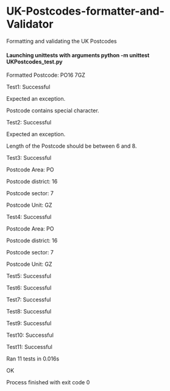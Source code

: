 # UK-Postcodes-formatter-and-Validator
Formatting and validating the UK Postcodes



#### Launching unittests with arguments python -m unittest UKPostcodes_test.py 

Formatted Postcode: PO16 7GZ

Test1: Successful

Expected an exception.

Postcode contains special character.

Test2: Successful

Expected an exception.

Length of the Postcode should be between 6 and 8.

Test3: Successful

Postcode Area: PO

Postcode district: 16

Postcode sector: 7

Postcode Unit: GZ

Test4: Successful

Postcode Area: PO

Postcode district: 16

Postcode sector: 7

Postcode Unit: GZ

Test5: Successful

Test6: Successful

Test7: Successful

Test8: Successful

Test9: Successful

Test10: Successful

Test11: Successful


Ran 11 tests in 0.016s

OK

Process finished with exit code 0
